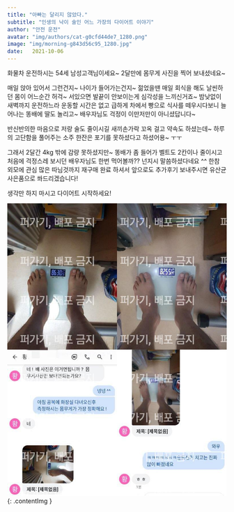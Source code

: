```yaml
---
title: "아빠는 달리지 않았다."
subtitle: "인생의 낙이 술인 어느 가장의 다이어트 이야기"
author: "안전 운전"
avatar: "img/authors/cat-g0cfd44de7_1280.png"
image: "img/morning-g843d56c95_1280.jpg"
date:   2021-10-06
---
```


화물차 운전하시는 54세 남성고객님이세요~ 2달만에 몸무게 사진을 찍어 보내셨네요~

매일 앉아 있어서 그런건지~ 나이가 들어가는건지~ 젊었을땐 매일 회식을 해도 날씬하던 몸이 어느순간 허걱~ 서있으면 발끝이 안보이는게 심각성을 느끼신거죠~
밤낮없이 새벽까지 운전하느라 운동할 시간은 없고 급하게 차에서 빵으로 식사를 떼우시다보니 늘어나는 똥배에 딸도 놀리고~ 배우자님도 걱정이 이만저만이 아니셨답니다~

반신반의한 마음으로 저랑 술도 줄이시길 새끼손가락 꼬옥 걸고 약속도 하셨는데~
하루의 고단함을 풀어주는 소주 한잔은 포기를 못하셨다고 하셨어용~ ㅜㅜ

그래서 2달간 4kg 밖에 감량 못하셨지만~ 똥배가 좀 들어가 벨트도 2칸이나 줄이시고 처음에 걱정스레 보시던 배우자님도 한번 먹어볼까?? 넌지시 말씀하셨다네요 ^^
한참 외모에 관심 많은 따님것까지 재구매 완료 하셔서 앞으로도 추가후기 보내주시면 유산균 사은품으로 쏴드리겠습니다!

생각만 하지 마시고 다이어트 시작하세요!

![image](img/review1_1.jpg){: .contentImg }
